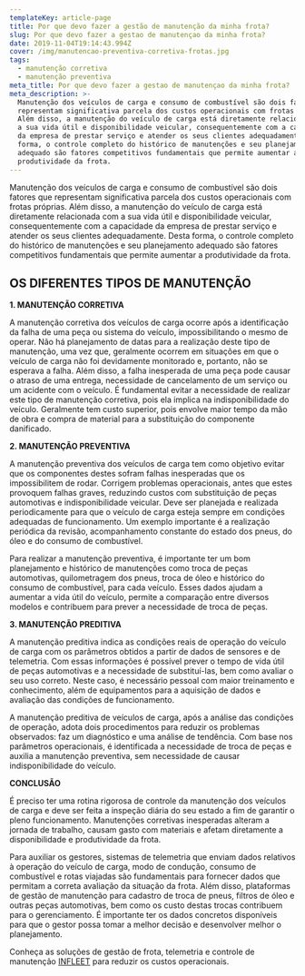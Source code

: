 ```yaml
---
templateKey: article-page
title: Por que devo fazer a gestão de manutenção da minha frota?
slug: Por que devo fazer a gestao de manutençao da minha frota?
date: 2019-11-04T19:14:43.994Z
cover: /img/manutencao-preventiva-corretiva-frotas.jpg
tags:
  - manutenção corretiva
  - manutenção preventiva
meta_title: Por que devo fazer a gestao de manutençao da minha frota?
meta_description: >-
  Manutenção dos veículos de carga e consumo de combustível são dois fatores que
  representam significativa parcela dos custos operacionais com frotas próprias.
  Além disso, a manutenção do veículo de carga está diretamente relacionada com
  a sua vida útil e disponibilidade veicular, consequentemente com a capacidade
  da empresa de prestar serviço e atender os seus clientes adequadamente. Desta
  forma, o controle completo do histórico de manutenções e seu planejamento
  adequado são fatores competitivos fundamentais que permite aumentar a
  produtividade da frota.
---
```

Manutenção dos veículos de carga e consumo de combustível são dois fatores que representam significativa parcela dos custos operacionais com frotas próprias. Além disso, a manutenção do veículo de carga está diretamente relacionada com a sua vida útil e disponibilidade veicular, consequentemente com a capacidade da empresa de prestar serviço e atender os seus clientes adequadamente. Desta forma, o controle completo do histórico de manutenções e seu planejamento adequado são fatores competitivos fundamentais que permite aumentar a produtividade da frota.

## **OS DIFERENTES TIPOS DE MANUTENÇÃO**

**1. MANUTENÇÃO CORRETIVA**

A manutenção corretiva dos veículos de carga ocorre após a identificação da falha de uma peça ou sistema do veículo, impossibilitando o mesmo de operar. Não há planejamento de datas para a realização deste tipo de manutenção, uma vez que, geralmente ocorrem em situações em que o veículo de carga não foi devidamente monitorado e, portanto, não se esperava a falha. Além disso, a falha inesperada de uma peça pode causar o atraso de uma entrega, necessidade de cancelamento de um serviço ou um acidente com o veículo. É fundamental evitar a necessidade de realizar este tipo de manutenção corretiva, pois ela implica na indisponibilidade do veículo. Geralmente tem custo superior, pois envolve maior tempo da mão de obra e compra de material para a substituição do componente danificado.

**2. MANUTENÇÃO PREVENTIVA**

A manutenção preventiva dos veículos de carga tem como objetivo evitar que os componentes destes sofram falhas inesperadas que os impossibilitem de rodar. Corrigem problemas operacionais, antes que estes provoquem falhas graves, reduzindo custos com substituição de peças automotivas e indisponibilidade veicular. Deve ser planejada e realizada periodicamente para que o veículo de carga esteja sempre em condições adequadas de funcionamento. Um exemplo importante é a realização periódica da revisão, acompanhamento constante do estado dos pneus, do óleo e do consumo de combustível.

Para realizar a manutenção preventiva, é importante ter um bom planejamento e histórico de manutenções como troca de peças automotivas, quilometragem dos pneus, troca de óleo e histórico do consumo de combustível, para cada veículo. Esses dados ajudam a aumentar a vida útil do veículo, permite a comparação entre diversos modelos e contribuem para prever a necessidade de troca de peças.

**3. MANUTENÇÃO PREDITIVA**

A manutenção preditiva indica as condições reais de operação do veículo de carga com os parâmetros obtidos a partir de dados de sensores e de telemetria. Com essas informações é possível prever o tempo de vida útil de peças automotivas e a necessidade de substituí-las, bem como avaliar o seu uso correto. Neste caso, é necessário pessoal com maior treinamento e conhecimento, além de equipamentos para a aquisição de dados e avaliação das condições de funcionamento.

A manutenção preditiva de veículos de carga, após a análise das condições de operação, adota dois procedimentos para reduzir os problemas observados: faz um diagnóstico e uma análise de tendência. Com base nos parâmetros operacionais, é identificada a necessidade de troca de peças e auxilia a manutenção preventiva, sem necessidade de causar indisponibilidade do veículo.

**CONCLUSÃO**

É preciso ter uma rotina rigorosa de controle da manutenção dos veículos de carga e deve ser feita a inspeção diária do seu estado a fim de garantir o pleno funcionamento. Manutenções corretivas inesperadas alteram a jornada de trabalho, causam gasto com materiais e afetam diretamente a disponibilidade e produtividade da frota.

Para auxiliar os gestores, sistemas de telemetria que enviam dados relativos à operação do veículo de carga, modo de condução, consumo de combustível e rotas viajadas são fundamentais para fornecer dados que permitam a correta avaliação da situação da frota. Além disso, plataformas de gestão de manutenção para cadastro de troca de pneus, filtros de óleo e outras peças automotivas, bem como os custo destas trocas contribuem para o gerenciamento.  É importante ter os dados concretos disponíveis para que o gestor possa tomar a melhor decisão e desenvolver melhor o planejamento.

Conheça as soluções de gestão de frota, telemetria e controle de manutenção [INFLEET](https://www.infleet.com.br/) para reduzir os custos operacionais.
